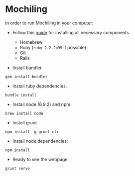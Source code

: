 # Mochiling

In order to run Mochiling in your computer:

- Follow this [guide](https://gorails.com/setup/osx/10.12-sierra) for installing all necessary components.
  - Homebrew
  - Ruby (`ruby 2.2.2p95` if possible)
  - Git
  - Rails

- Install bundler.
```
gem install bundler
```
- Install ruby dependencies.
```
bundle install
```
- Install node (6.9.2) and npm.
```
brew install node
```
- Install grunt.
```
npm install -g grunt-cli
```
- Install node dependencies:
```
npm install
```
- Ready to see the webpage:
```
grunt serve
```

